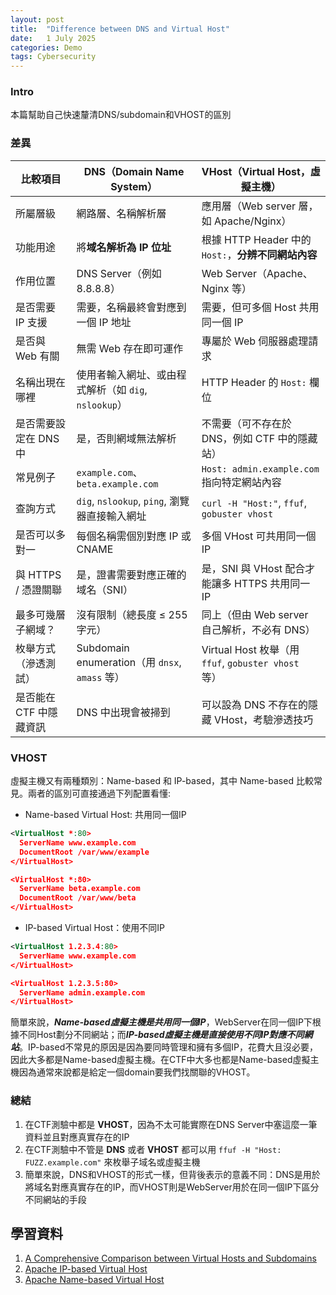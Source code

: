 ```yaml
---
layout: post
title:  "Difference between DNS and Virtual Host"
date:   1 July 2025
categories: Demo
tags: Cybersecurity
---
```

<html>
<body>
<div markdown="block" style="margin-top: 10px">
    
### Intro
本篇幫助自己快速釐清DNS/subdomain和VHOST的區別

### 差異
| 比較項目           | DNS（Domain Name System）                    | VHost（Virtual Host，虛擬主機）                      |
| -------------- | ------------------------------------------ | --------------------------------------------- |
| 所屬層級           | 網路層、名稱解析層                                  | 應用層（Web server 層，如 Apache/Nginx）              |
| 功能用途           | 將**域名解析為 IP 位址**                           | 根據 HTTP Header 中的 `Host:`，**分辨不同網站內容**        |
| 作用位置           | DNS Server（例如 8.8.8.8）                     | Web Server（Apache、Nginx 等）                    |
| 是否需要 IP 支援     |  需要，名稱最終會對應到一個 IP 地址                      |  需要，但可多個 Host 共用同一個 IP                       |
| 是否與 Web 有關     |  無需 Web 存在即可運作                            |  專屬於 Web 伺服器處理請求                             |
| 名稱出現在哪裡        | 使用者輸入網址、或由程式解析（如 `dig`, `nslookup`）        | HTTP Header 的 `Host:` 欄位                      |
| 是否需要設定在 DNS 中  |  是，否則網域無法解析                               |  不需要（可不存在於 DNS，例如 CTF 中的隱藏站）                 |
| 常見例子           | `example.com`、`beta.example.com`           | `Host: admin.example.com` 指向特定網站內容            |
| 查詢方式           | `dig`, `nslookup`, `ping`, 瀏覽器直接輸入網址       | `curl -H "Host:"`, `ffuf`, `gobuster vhost`   |
| 是否可以多對一        |  每個名稱需個別對應 IP 或 CNAME                     |  多個 VHost 可共用同一個 IP                          |
| 與 HTTPS / 憑證關聯 |  是，證書需要對應正確的域名（SNI）                       |  是，SNI 與 VHost 配合才能讓多 HTTPS 共用同一 IP          |
| 最多可幾層子網域？      | 沒有限制（總長度 ≤ 255 字元）                         | 同上（但由 Web server 自己解析，不必有 DNS）                |
| 枚舉方式（滲透測試）     | Subdomain enumeration（用 `dnsx`, `amass` 等） | Virtual Host 枚舉（用 `ffuf`, `gobuster vhost` 等） |
| 是否能在 CTF 中隱藏資訊 |  DNS 中出現會被掃到                              |  可以設為 DNS 不存在的隱藏 VHost，考驗滲透技巧                |

### VHOST
虛擬主機又有兩種類別：Name-based 和 IP-based，其中 Name-based 比較常見。兩者的區別可直接通過下列配置看懂:
- Name-based Virtual Host: 共用同一個IP

```xml
<VirtualHost *:80>
  ServerName www.example.com
  DocumentRoot /var/www/example
</VirtualHost>

<VirtualHost *:80>
  ServerName beta.example.com
  DocumentRoot /var/www/beta
</VirtualHost>
```

- IP-based Virtual Host：使用不同IP

```xml
<VirtualHost 1.2.3.4:80>
  ServerName www.example.com
</VirtualHost>

<VirtualHost 1.2.3.5:80>
  ServerName admin.example.com
</VirtualHost>
```

簡單來說，***Name-based虛擬主機是共用同一個IP***，WebServer在同一個IP下根據不同Host劃分不同網站；而***IP-based虛擬主機是直接使用不同IP對應不同網站***。IP-based不常見的原因是因為要同時管理和擁有多個IP，花費大且沒必要，因此大多都是Name-based虛擬主機。在CTF中大多也都是Name-based虛擬主機因為通常來說都是給定一個domain要我們找關聯的VHOST。


### 總結
1. 在CTF測驗中都是 **VHOST**，因為不太可能實際在DNS Server中塞這麼一筆資料並且對應真實存在的IP
2. 在CTF測驗中不管是 **DNS** 或者 **VHOST** 都可以用 `ffuf -H "Host: FUZZ.example.com"` 來枚舉子域名或虛擬主機
3. 簡單來說，DNS和VHOST的形式一樣，但背後表示的意義不同：DNS是用於將域名對應真實存在的IP，而VHOST則是WebServer用於在同一個IP下區分不同網站的手段


## 學習資料
1. [A Comprehensive Comparison between Virtual Hosts and Subdomains](https://wudiaries.com/2024/08/09/A-Comprehensive-Comparison-Between-Virtual-Hosts-and-Subdomains/)
2. [Apache IP-based Virtual Host](https://httpd.apache.org/docs/current/vhosts/ip-based.html)
3. [Apache Name-based Virtual Host](https://httpd.apache.org/docs/2.4/vhosts/name-based.html)

</div>
</body>
</html>
